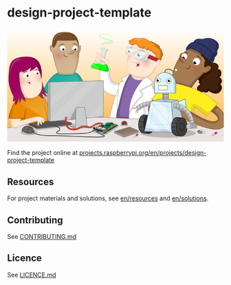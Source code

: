 # design-project-template

![design-project-template](banner.png)

Find the project online at [projects.raspberrypi.org/en/projects/design-project-template](https://projects.raspberrypi.org/en/projects/design-project-template)

## Resources
For project materials and solutions, see [en/resources](https://github.com/raspberrypilearning/design-project-template/tree/master/en/resources) and [en/solutions](https://github.com/raspberrypilearning/design-project-template/tree/master/en/solutions).

## Contributing
See [CONTRIBUTING.md](CONTRIBUTING.md)

## Licence
 See [LICENCE.md](LICENCE.md)
